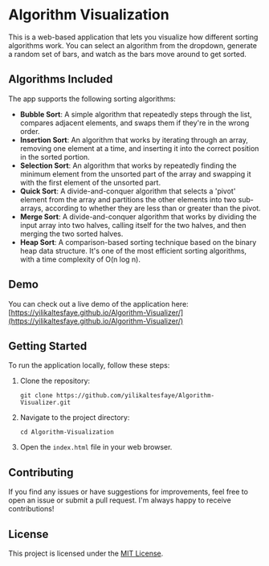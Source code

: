 # Algorithm Visualization

This is a web-based application that lets you visualize how different sorting algorithms work. You can select an algorithm from the dropdown, generate a random set of bars, and watch as the bars move around to get sorted.

## Algorithms Included

The app supports the following sorting algorithms:

- **Bubble Sort**: A simple algorithm that repeatedly steps through the list, compares adjacent elements, and swaps them if they're in the wrong order.
- **Insertion Sort**: An algorithm that works by iterating through an array, removing one element at a time, and inserting it into the correct position in the sorted portion.
- **Selection Sort**: An algorithm that works by repeatedly finding the minimum element from the unsorted part of the array and swapping it with the first element of the unsorted part.
- **Quick Sort**: A divide-and-conquer algorithm that selects a 'pivot' element from the array and partitions the other elements into two sub-arrays, according to whether they are less than or greater than the pivot.
- **Merge Sort**: A divide-and-conquer algorithm that works by dividing the input array into two halves, calling itself for the two halves, and then merging the two sorted halves.
- **Heap Sort**: A comparison-based sorting technique based on the binary heap data structure. It's one of the most efficient sorting algorithms, with a time complexity of O(n log n).

## Demo

You can check out a live demo of the application here:
[https://yilikaltesfaye.github.io/Algorithm-Visualizer/](https://yilikaltesfaye.github.io/Algorithm-Visualizer/)

## Getting Started

To run the application locally, follow these steps:

1. Clone the repository:
   ```
   git clone https://github.com/yilikaltesfaye/Algorithm-Visualizer.git
   ```

2. Navigate to the project directory:
   ```
   cd Algorithm-Visualization
   ```

3. Open the `index.html` file in your web browser.

## Contributing

If you find any issues or have suggestions for improvements, feel free to open an issue or submit a pull request. I'm always happy to receive contributions!

## License

This project is licensed under the [MIT License](LICENSE).